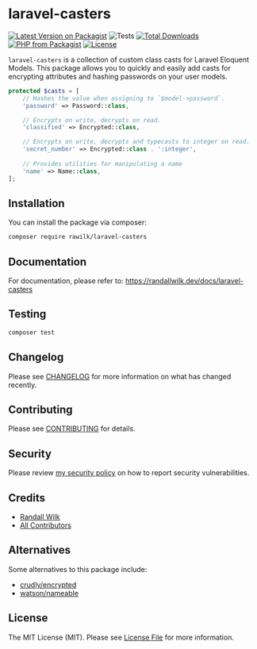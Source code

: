 # laravel-casters

[![Latest Version on Packagist](https://img.shields.io/packagist/v/rawilk/laravel-casters.svg?style=flat-square)](https://packagist.org/packages/rawilk/laravel-casters)
![Tests](https://github.com/rawilk/laravel-casters/workflows/Tests/badge.svg?style=flat-square)
[![Total Downloads](https://img.shields.io/packagist/dt/rawilk/laravel-casters.svg?style=flat-square)](https://packagist.org/packages/rawilk/laravel-casters)
[![PHP from Packagist](https://img.shields.io/packagist/php-v/rawilk/laravel-casters?style=flat-square)](https://packagist.org/packages/rawilk/laravel-casters)
[![License](https://img.shields.io/github/license/rawilk/laravel-casters?style=flat-square)](https://github.com/rawilk/laravel-casters/blob/main/LICENSE.md)

`laravel-casters` is a collection of custom class casts for Laravel Eloquent Models. This package allows you to quickly
and easily add casts for encrypting attributes and hashing passwords on your user models.

```php
protected $casts = [
    // Hashes the value when assigning to `$model->password`.
    'password' => Password::class,

    // Encrypts on write, decrypts on read.
    'classified' => Encrypted::class,

    // Encrypts on write, decrypts and typecasts to integer on read.
    'secret_number' => Encrypted::class . ':integer',
    
    // Provides utilities for manipulating a name
    'name' => Name::class,
];
```

## Installation

You can install the package via composer:

```bash
composer require rawilk/laravel-casters
```

## Documentation

For documentation, please refer to: https://randallwilk.dev/docs/laravel-casters

## Testing

``` bash
composer test
```

## Changelog

Please see [CHANGELOG](CHANGELOG.md) for more information on what has changed recently.

## Contributing

Please see [CONTRIBUTING](.github/CONTRIBUTING.md) for details.

## Security

Please review [my security policy](.github/SECURITY.md) on how to report security vulnerabilities.

## Credits

- [Randall Wilk](https://github.com/rawilk)
- [All Contributors](../../contributors)

## Alternatives

Some alternatives to this package include:

- [crudly/encrypted](https://github.com/Crudly/Encrypted)
- [watson/nameable](https://github.com/dwightwatson/nameable)

## License

The MIT License (MIT). Please see [License File](LICENSE.md) for more information.
